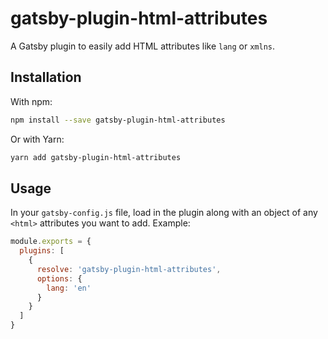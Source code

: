 # gatsby-plugin-html-attributes

A Gatsby plugin to easily add HTML attributes like `lang` or `xmlns`.

## Installation

With npm:

```bash
npm install --save gatsby-plugin-html-attributes
```

Or with Yarn:

```bash
yarn add gatsby-plugin-html-attributes
```

## Usage

In your `gatsby-config.js` file, load in the plugin along with an object of any `<html>` attributes you want to add. Example:

```javascript
module.exports = {
  plugins: [
    {
      resolve: 'gatsby-plugin-html-attributes',
      options: {
        lang: 'en'
      }
    }
  ]
}
```